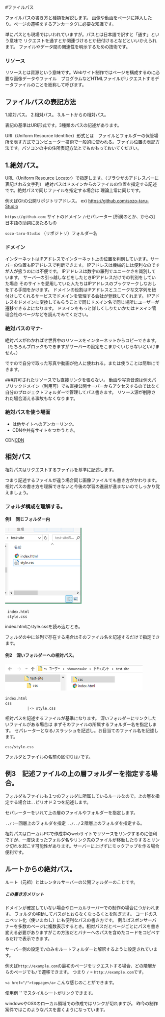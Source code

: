 #ファイルパス

ファイルパスの書き方と種類を解説します。
画像や動画をページに挿入したり。ページの遷移をするアンカータグに必要な知識です。

単にパスとも現場ではいわれていますが。パスとは日本語で訳すと「通す」という意味で
リクエストを通すとか関連づけるとか紐付けるとなどといいかえられます。
ファイルやデータ間の関連性を明示するための技術です。


### リソース
リソースとは資源という意味です。Webサイト制作ではページを構成するのに必要な画像データやファイル　プログラムなどHTMLファイルがリクエストするデータファイルのことを総称して呼びます。

## ファイルパスの表記方法

1.絶対パス。
2.相対パス。
3.ルートからの相対パス。

表記の基準はURI形式です。3種類のパスの記述があります。

URI（Uniform Resource Identifier）形式とは　ファイルとフォルダーの保管場所を表す方式でコンピューター技術で一般的に使われる。ファイル位置の表記方法です。パソコンの中の住所表記方法とでもおもっておいてください。

## 1.絶対パス。

URL（Uniform Resource Locator）で指定します。（ブラウザのアドレスバーに表記される文字列）
絶対パスはドメインからのファイルの位置を指定する記述です。絶対パスで同じファイルを指定する場合は
理論上常に同じです。

例えばGitの公開リポジトリアドレス。
ex) https://github.com/sozo-taru-Studio

`https://github.com`: サイトのドメイン
`/`:セパレーター [所属のとか、からの]　日本語の助詞にあたるもの

`sozo-taru-Studio` （リポジトリ）フォルダー名


### ドメイン
インターネットはIPアドレスでインターネット上の位置を判別しています。サーバーの位置もIPアドレスで判断できます。
IPアドレスは機械的には便利なのですが人が扱うのには不便です。
IPアドレスは数字の羅列でユニークさを識別しています。
サーバーの引っ越しなどをしたときIPアドレスだけでの判別をしていた場合
そのサイトを愛用していた人たちはIPアドレスのブックマークしなおしをする手間をかけます。
ドメインの役割はIPアドレスとユニークな文字列を紐付けしてくれるサービスでドメインを管理する会社が登録してくれます。
IPアドレスをドメインに変換してもらうことで同じドメイン名で同じ場所にユーザーが遷移できるよになります。
ドメインをもっと詳しくしりたいかたはドメイン管理会社のページなどを読んでみてください。


### 絶対パスのマナ-
絶対パスがわかればせ世界中のリソースをインターネットからコピーできます。（もちろんブロックもできますがサーバーの設定をこまかくいじらないといけません。）

ですので自分で取った写真や動画が他人に使われる。または使うことは簡単にできます。

###許可されたリソースでも直接リンクを張らない。
動画や写真音源は例えパブリックドメイン（利用可）でも直接公開サーバーからアクセスするのではなく自分のプロジェクトフォルダーで管理してパス書きます。
リソース源が削除された場合消える事故もなくなります。

### 絶対パスを使う場面
- は他サイトへのアンカーリンク。
- CDNや共有サイトをつかうとき。

CDN[CDN](https://www.idcf.jp/words/cdn.html)


## 相対パス

相対パスはリクエストするファイルを基準に記述します。

つまり記述するファイルが違う場合同じ画像ファイルでも書き方がかわります。
相対パスの書き方を理解できないと今後の学習の進展が進まないのでしっかり覚えましょう。

### フォルダ構成を理解する。


#### 例1　同じフォルダー内
![例1相対パス](images/rePath0.PNG)
```
 index.html
 style.css
```
index.htmlにstyle.cssを読み込むとき。

フォルダの中に並列で存在する場合はそのファイル名を記述するだけで指定できます。

#### 例2　深いフォルダーへの相対パス。

![例2相対パス](images/rePath1.PNG)

```
index.html
css  
          |-> style.css
```

相対パスを記述するファイルが基準になります。
深いフォルダーにリンクしたいファイルがある場合は
まずそのファイルの所属するフォルダー名を指定します。
セパレーターとなる`/`スラッシュを記述し。お目当てのファイル名を記述します。

`css/style.css`

フォルダとファイルの名前の区切りは`/`です。


## 例3　記述ファイルの上の層フォルダーを指定する場合。

フォルダもファイルも１つのフォルダに所属しているルールなので。上の層を指定する場合は`..`ピリオド２つを記述します。

セパレーターをいれて上の層のファイルやフォルダーを指定します。

`../` :一回層上のフォルダを指定
`../../`２階層上のフォルダを指定する。



相対パスはローカルPCで作成中のwebサイトでリソースをリンクするのに便利ですが、一度決まったフォルダ名やリンク先のファイルが移動したりするとリンク切れを起こす可能性があります。サーバーに上げずにモックアップを作る場合便利です。


## ルートからの絶対パス。

ルート（元祖）とはレンタルサーバーの公開フォルダーのことです。

##### この書き方メリット
ドメインが確定していない場合やローカルサーバーでの制作の場合につかわれます。
フォルダの移動してパスがとおらなくなっるくとを防ぎます。
コードのスニペット化（使いまわし）にも便利なパスの書き方です。
例えばスポンサーバナーを多数のページに複数表示するとき。相対パスだとページごとにパスを書き変える必要がありますがこの方法だとバナーへのパスを含めたコードをコピペするだけで表示できます。


サーバー側の設定で`/`のみをルートフォルダーと解釈するように設定されています。

例えば`http://example.com`の最初のページをリクエストする場合、どの階層からのページでも`/`で遷移できます。
つまり `/` = `http://example.com`です。

 `<a href="/">toppage</a>` こんな感じのことができます。

使用例
'<link href="/css/style.css" rel="stylesheet">' でスタイルシートがリンクできます。

windowsやOSXのローカル領域での作成ではリンクが切れますが。
昨今の制作案件ではこのようなパスを書くようになっています。
